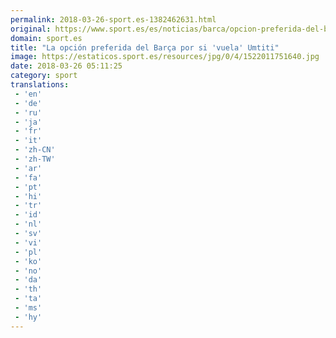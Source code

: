 ```yaml
---
permalink: 2018-03-26-sport.es-1382462631.html
original: https://www.sport.es/es/noticias/barca/opcion-preferida-del-barca-por-vuela-umtiti-6715672?utm_source=rss-noticias&utm_medium=feed&utm_campaign=barca
domain: sport.es
title: "La opción preferida del Barça por si 'vuela' Umtiti"
image: https://estaticos.sport.es/resources/jpg/0/4/1522011751640.jpg
date: 2018-03-26 05:11:25
category: sport
translations: 
 - 'en'
 - 'de'
 - 'ru'
 - 'ja'
 - 'fr'
 - 'it'
 - 'zh-CN'
 - 'zh-TW'
 - 'ar'
 - 'fa'
 - 'pt'
 - 'hi'
 - 'tr'
 - 'id'
 - 'nl'
 - 'sv'
 - 'vi'
 - 'pl'
 - 'ko'
 - 'no'
 - 'da'
 - 'th'
 - 'ta'
 - 'ms'
 - 'hy'
---
```


